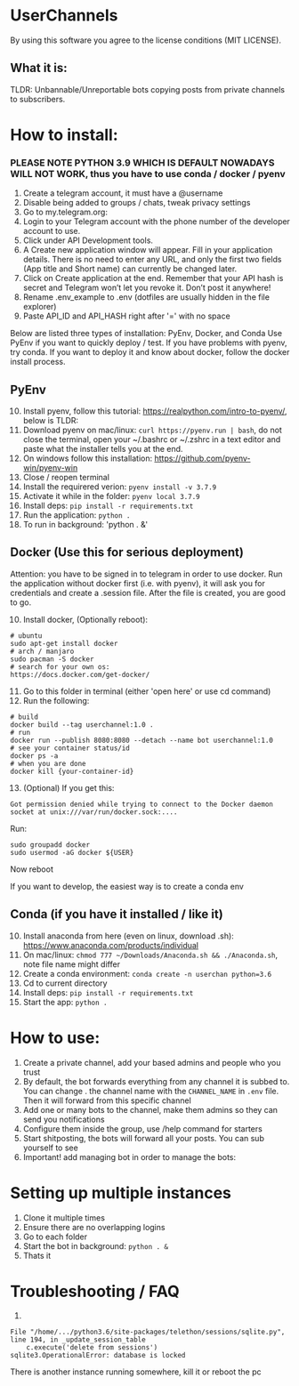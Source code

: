 # UserChannels

By using this software you agree to the license conditions (MIT LICENSE).

## What it is:

TLDR: Unbannable/Unreportable bots copying posts from private channels to subscribers. 

# How to install:

### PLEASE NOTE PYTHON 3.9 WHICH IS DEFAULT NOWADAYS WILL NOT WORK, thus you have to use conda / docker / pyenv 

1. Create a telegram account, it must have a @username
2. Disable being added to groups / chats, tweak privacy settings
3. Go to my.telegram.org:
4. Login to your Telegram account with the phone number of the developer account to use.
5. Click under API Development tools.
6. A Create new application window will appear. Fill in your application details. There is no need to enter any URL, and only the first two fields (App title and Short name) can currently be changed later.
7. Click on Create application at the end. Remember that your API hash is secret and Telegram won’t let you revoke it. Don’t post it anywhere!
8. Rename .env_example to .env (dotfiles are usually hidden in the file explorer)
9. Paste API_ID and API_HASH right after '=' with no space

Below are listed three types of installation: PyEnv, Docker, and Conda
Use PyEnv if you want to quickly deploy / test. If you have problems with pyenv, try conda.
If you want to deploy it and know about docker, follow the docker install process.

## PyEnv 
10. Install pyenv, follow this tutorial: https://realpython.com/intro-to-pyenv/, below is TLDR:
11. Download pyenv on mac/linux: `curl https://pyenv.run | bash`, do not close the terminal, open your ~/.bashrc or ~/.zshrc in a text editor and paste what the installer tells you at the end.
11. On windows follow this installation: https://github.com/pyenv-win/pyenv-win
12. Close / reopen terminal
13. Install the requirered verion: `pyenv install -v 3.7.9`
14. Activate it while in the folder: `pyenv local 3.7.9`
15. Install deps: `pip install -r requirements.txt`
16. Run the application: `python .`
17. To run in background: 'python . &'

## Docker (Use this for serious deployment)
Attention: you have to be signed in to telegram in order to use docker. Run the application without docker first (i.e. with pyenv), it will ask you for credentials and create a .session file. After the file is created, you are good to go. 

10. Install docker, (Optionally reboot):
```
# ubuntu 
sudo apt-get install docker
# arch / manjaro
sudo pacman -S docker
# search for your own os:
https://docs.docker.com/get-docker/
```

11. Go to this folder in terminal (either 'open here' or use cd command)
12. Run the following: 
```
# build
docker build --tag userchannel:1.0 .
# run
docker run --publish 8080:8080 --detach --name bot userchannel:1.0
# see your container status/id
docker ps -a
# when you are done
docker kill {your-container-id}
```
13. (Optional) If you get this:
```
Got permission denied while trying to connect to the Docker daemon socket at unix:///var/run/docker.sock:....
``` 
 Run:
```
sudo groupadd docker
sudo usermod -aG docker ${USER}
```
 Now reboot


If you want to develop, the easiest way is to create a conda env

## Conda (if you have it installed / like it)
10. Install anaconda from here (even on linux, download .sh): https://www.anaconda.com/products/individual
10. On mac/linux: `chmod 777 ~/Downloads/Anaconda.sh && ./Anaconda.sh`, note file name might differ
10. Create a conda environment: ` conda create -n userchan python=3.6 `
12. Cd to current directory
12. Install deps: `pip install -r requirements.txt`
13. Start the app: `python .`

# How to use:
1. Create a private channel, add your based admins and people who you trust
2. By default, the bot forwards everything from any channel it is subbed to. You can change .
the channel name with the `CHANNEL_NAME` in `.env` file.
Then it will forward from this specific channel
3. Add one or many bots to the channel, make them admins so they can send you notifications
4. Configure them inside the group, use /help command for starters
5. Start shitposting, the bots will forward all your posts. You can sub yourself to see
6. Important! add managing bot in order to manage the bots: 

# Setting up multiple instances
1. Clone it multiple times
2. Ensure there are no overlapping logins
3. Go to each folder
4. Start the bot in background: `python . &`
5. Thats it

# Troubleshooting / FAQ

1. 
```
File "/home/.../python3.6/site-packages/telethon/sessions/sqlite.py", line 194, in _update_session_table
    c.execute('delete from sessions')
sqlite3.OperationalError: database is locked
```
There is another instance running somewhere, kill it or reboot the pc